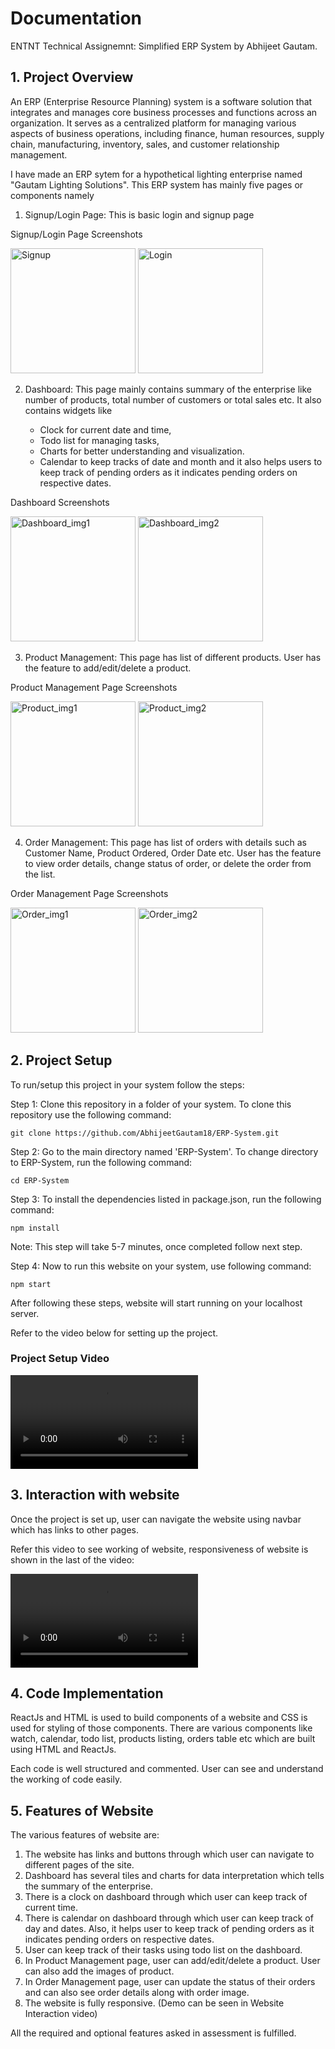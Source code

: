 Documentation
=============

ENTNT Technical Assignemnt: Simplified ERP System by Abhijeet Gautam.

  

1\. Project Overview
--------------------

An ERP (Enterprise Resource Planning) system is a software solution that integrates and manages core business processes and functions across an organization. It serves as a centralized platform for managing various aspects of business operations, including finance, human resources, supply chain, manufacturing, inventory, sales, and customer relationship management.

I have made an ERP sytem for a hypothetical lighting enterprise named "Gautam Lighting Solutions". This ERP system has mainly five pages or components namely

1.  Signup/Login Page: This is basic login and signup page
    

Signup/Login Page Screenshots

 <img src ='https://github.com/AbhijeetGautam18/ERP-System/assets/79470730/d3d78516-fed4-4a34-a1e5-65ef05d0bcf0' alt='Signup' height="200px">
    <img src='https://github.com/AbhijeetGautam18/ERP-System/assets/79470730/37b9778c-eacc-45db-a5a7-a2b782bdce47' alt='Login' height="200px">

  
2.  Dashboard: This page mainly contains summary of the enterprise like number of products, total number of customers or total sales etc. It also contains widgets like
    
    *   Clock for current date and time,
    *   Todo list for managing tasks,
    *   Charts for better understanding and visualization.
    *   Calendar to keep tracks of date and month and it also helps users to keep track of pending orders as it indicates pending orders on respective dates.
    

Dashboard Screenshots

<img src ='https://github.com/AbhijeetGautam18/ERP-System/assets/79470730/ea36f766-212b-4f4b-9dbb-3ad1704ab7a0' alt='Dashboard_img1' height="200px">
    <img src='https://github.com/AbhijeetGautam18/ERP-System/assets/79470730/e816c024-4b0a-4916-aa2f-d07077f3050b' alt='Dashboard_img2' height="200px">
  
3.  Product Management: This page has list of different products. User has the feature to add/edit/delete a product.
    

Product Management Page Screenshots

 <img src ='https://github.com/AbhijeetGautam18/ERP-System/assets/79470730/103f4404-4083-400b-9620-4b27ec5df936' alt='Product_img1' height="200px">
    <img src='https://github.com/AbhijeetGautam18/ERP-System/assets/79470730/41075132-9985-4d18-bb63-c951ee25b2e5' alt='Product_img2' height="200px">

  
4.  Order Management: This page has list of orders with details such as Customer Name, Product Ordered, Order Date etc. User has the feature to view order details, change status of order, or delete the order from the list.
    

Order Management Page Screenshots

<img src ='https://github.com/AbhijeetGautam18/ERP-System/assets/79470730/37c67d96-9829-4716-b851-efb3dee7866d' alt='Order_img1' height="200px">
    <img src='https://github.com/AbhijeetGautam18/ERP-System/assets/79470730/f249386e-65e8-4c03-879c-cbb46ee657e1' alt='Order_img2' height="200px">

2\. Project Setup
-----------------

To run/setup this project in your system follow the steps:

Step 1: Clone this repository in a folder of your system. To clone this repository use the following command:  
```
git clone https://github.com/AbhijeetGautam18/ERP-System.git
```
Step 2: Go to the main directory named 'ERP-System'. To change directory to ERP-System, run the following command:  
```
cd ERP-System
```
Step 3: To install the dependencies listed in package.json, run the following command:  
```
npm install
```
Note: This step will take 5-7 minutes, once completed follow next step.

Step 4: Now to run this website on your system, use following command:  
```
npm start
```
After following these steps, website will start running on your localhost server.

Refer to the video below for setting up the project.

### Project Setup Video
<video src = 'https://github.com/AbhijeetGautam18/ERP-System/assets/79470730/3e372643-d3e8-49ac-93ee-ea53c7bd04d0'></video>

3\. Interaction with website
----------------------------

Once the project is set up, user can navigate the website using navbar which has links to other pages.

Refer this video to see working of website, responsiveness of website is shown in the last of the video:

<video src = 'https://github.com/AbhijeetGautam18/ERP-System/assets/79470730/067b93b3-a8ba-4221-ab7c-1814d1a956a4'></video>

4\. Code Implementation
-----------------------

ReactJs and HTML is used to build components of a website and CSS is used for styling of those components. There are various components like watch, calendar, todo list, products listing, orders table etc which are built using HTML and ReactJs.

Each code is well structured and commented. User can see and understand the working of code easily.

5\. Features of Website
-----------------------

The various features of website are:

1.  The website has links and buttons through which user can navigate to different pages of the site.
2.  Dashboard has several tiles and charts for data interpretation which tells the summary of the enterprise.
3.  There is a clock on dashboard through which user can keep track of current time.
4.  There is calendar on dashboard through which user can keep track of day and dates. Also, it helps user to keep track of pending orders as it indicates pending orders on respective dates.
5.  User can keep track of their tasks using todo list on the dashboard.
6.  In Product Management page, user can add/edit/delete a product. User can also add the images of product.
7.  In Order Management page, user can update the status of their orders and can also see order details along with order image.
8.  The website is fully responsive. (Demo can be seen in Website Interaction video)

All the required and optional features asked in assessment is fulfilled.
